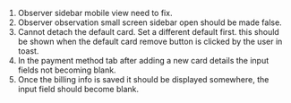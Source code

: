 1. Observer sidebar mobile view need to fix.
2. Observer observation small screen sidebar open should be made false.
3. Cannot detach the default card. Set a different default first. this should be shown when the default card remove button is clicked by the user in toast.
4. In the payment method tab after adding a new card details the input fields not becoming blank.
5. Once the billing info is saved it should be displayed somewhere, the input field should become blank.


